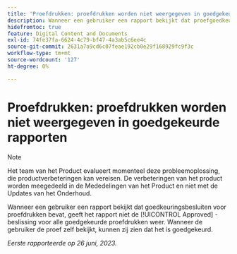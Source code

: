 ```yaml
---
title: 'Proefdrukken: proefdrukken worden niet weergegeven in goedgekeurde rapporten'
description: Wanneer een gebruiker een rapport bekijkt dat proefgoedkeuringsbesluiten omvat, toont het rapport niet de Goedgekeurde beslissing voor alle goedgekeurde proefdrukken. Wanneer de gebruiker de proef zelf bekijkt, kunnen zij zien dat het is goedgekeurd.
hidefromtoc: true
feature: Digital Content and Documents
exl-id: 74fe37fa-6624-4c79-bf47-4a3ab5c6ee4c
source-git-commit: 2631a7a9cd6c07feae192cb0e29f168929fc9f3c
workflow-type: tm+mt
source-wordcount: '127'
ht-degree: 0%

---
```


# Proefdrukken: proefdrukken worden niet weergegeven in goedgekeurde rapporten

>[!NOTE]
>
>Het team van het Product evalueert momenteel deze probleemoplossing, die productverbeteringen kan vereisen. De verbeteringen van het product worden meegedeeld in de Mededelingen van het Product en niet met de Updates van het Onderhoud.

Wanneer een gebruiker een rapport bekijkt dat goedkeuringsbesluiten voor proefdrukken bevat, geeft het rapport niet de [!UICONTROL Approved] -beslissing voor alle goedgekeurde proefdrukken weer. Wanneer de gebruiker de proef zelf bekijkt, kunnen zij zien dat het is goedgekeurd.

_Eerste rapporteerde op 26 juni, 2023._
